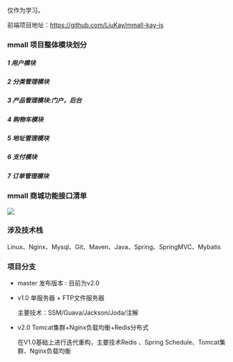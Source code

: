 
仅作为学习。

前端项目地址：https://github.com/LiuKay/mmall-kay-js

### mmall 项目整体模块划分

##### 1 用户模块
##### 2 分类管理模块
##### 3 产品管理模块:门户，后台
##### 4 购物车模块
##### 5 地址管理模块
##### 6 支付模块
##### 7 订单管理模块

### mmall 商城功能接口清单 

![](https://github.com/LiuKay/mmall-kay-Java/blob/master/readme-img/mmall%20项目功能接口清单.png)


### 涉及技术栈
Linux、Nginx、Mysql、Git、Maven、Java、Spring、SpringMVC、Mybatis

### 项目分支

- master 发布版本 : 目前为v2.0

- v1.0 单服务器 + FTP文件服务器

    主要技术：SSM/Guava/Jackson/Joda/注解

- v2.0 Tomcat集群+Nginx负载均衡+Redis分布式
    
    在V1.0基础上进行迭代重构，主要技术Redis 、Spring Schedule、Tomcat集群、Nginx负载均衡
    
